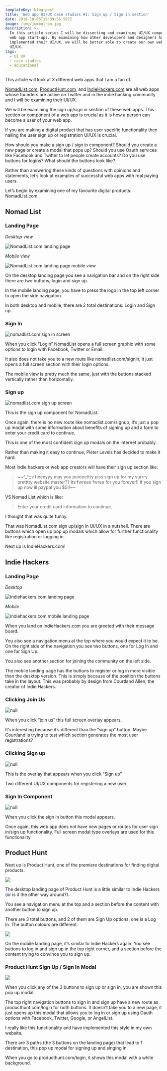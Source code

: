 ```yaml
---
templateKey: blog-post
title: 'Web app UI/UX case studies #1: Sign up / Sign in section'
date: 2018-10-06T19:39:56.507Z
image: /img/jumbotron.jpg
description: >-
  In this article series I will be dissecting and examining UI/UX components of
  web app start-ups. By examining how other developers and designers have
  implemented their UI/UX, we will be better able to create our own web apps and
  UI/UX.
tags:
  - UI UX
  - case studies
  - educational
---
```

This article will look at 3 different web apps that I am a fan of.

[NomadList.com](https://nomadlist.com/), [ProductHunt.com](https://www.producthunt.com/), and [IndieHackers.com](https://www.indiehackers.com/) are all web apps whose founders are active on Twitter and in the indie hacking community and I will be examining their UI/UX.

We will be examining the sign up/sign in section of these web apps. This section or component of a web app is crucial as it is how a person can become a user of your web app. 

If you are making a digital product that has user specific functionality then nailing the user sign up or registration UI/UX is crucial.

How should you make a sign up / sign in component? Should you create a new page or create a modal that pops up? Should you use Oauth services like Facebook and Twitter to let people create accounts? Do you use buttons for logins? What should the buttons look like?

Rather than answering these kinds of questions with opinions and statements, let’s look at examples of successful web apps with real paying users. 

Let’s begin by examining one of my favourite digital products: NomadList.com

## Nomad List

### Landing Page

_Desktop view_

![NomadList.com landing page](/img/nomadlist-landing-page-signup-buttons.png)

_Mobile view_

![NomadList.com landing page mobile view](/img/nomadlist-mobile-landing-page.png)

On the desktop landing page you see a navigation bar and on the right side there are two buttons, login and sign up.

In the mobile landing page, you have to press the logo in the top left corner to open the side navigation. 

In both desktop and mobile, there are 2 total destinations: Login and Sign up.

### Sign In

![nomadlist.com sign in screen](/img/nomadlist-signin.png)

When you click “Login” NomadList opens a full screen graphic with some options to login with Facebook, Twitter or Email. 

It also does not take you to a new route like nomadlist.com/signin, it just opens a full screen section with their login options.

The mobile view is pretty much the same, just with the buttons stacked vertically rather than horizontally.

### Sign up

![nomadlist.com sign up screen](/img/nomadlist-signup.png)

This is the sign up component for NomadList.

Once again, there is no new route like nomadlist.com/signup, it’s just a pop up modal with some information about benefits of signing up and a form to enter your credit card to continue.

This is one of the most confident sign up modals on the internet probably.

Rather than making it easy to continue, Pieter Levels has decided to make it hard. 

Most indie hackers or web app creators will have their sign up section like:

> \~\~^_^;;v heeeyyy may you pureeettty plss sign up for my vurrry pretttty website master?? Its fwreee fwree for you forever!! If you sign up now ill paypal you $5!!\~\~

VS Nomad List which is like:

> Enter your credit card information to continue.

I thought that was quite funny.

That was NomadList.com sign up/sign in UI/UX in a nutshell. There are buttons which open up pop up modals which allow for further functionality like registration or logging in.

Next up is IndieHackers.com!

## Indie Hackers

### Landing Page

_Desktop_

![indiehackers.com landing page](/img/indiehackers-landing-page.png)

_Mobile_

![indiehackers.com mobile landing page](/img/indiehackers-mobile-landing.png)

When you land on IndieHackers.com you are greeted with their message board. 

You also see a navigation menu at the top where you would expect it to be. On the right side of the navigation you see two buttons, one for Log In and one for Sign Up.

You also see another section for joining the community on the left side. 

The mobile landing page has the buttons to register or log in more visible than the desktop version. This is simply because of the position the buttons take in the layout. This was probably by design from Courtland Allen, the creator of Indie Hackers.

### Clicking Join Us

![null](/img/indiehackers-joinus.png)

When you click “join us” this full screen overlay appears.

It’s interesting because it’s different than the “sign up” button. Maybe Courtland is trying to test which section generates the most user registrations?

### Clicking Sign up

![null](/img/indiehackers-signup.png)

This is the overlay that appears when you click “Sign up”

Two different UI/UX components for registering a new user.

### Sign In Component

![null](/img/indiehackers-signin.png)

When you click the sign in button this modal appears. 

Once again, this web app does not have new pages or routes for user sign in/sign up functionality. Full screen modal type overlays are used for this functionality.



## Product Hunt

Next up is Product Hunt, one of the premiere destinations for finding digital products. 

![](/img/producthunt-landing-desktop.png)

The desktop landing page of Product Hunt is a little similar to Indie Hackers (or is it the other way around?).

You see a navigation menu at the top and a section before the content with another button to sign up.

There are 3 total buttons, and 2 of them are Sign Up options, one is a Log In. The button colours are different.

![](/img/producthunt-landing-mobile.png)

On the mobile landing page, it’s similar to Indie Hackers again. You see buttons to log in and sign up in the top right corner, and a section before the content trying to convince you to sign up.

### Product Hunt Sign Up / Sign In Modal

![](/img/producthunt-modal.png)



When you click any of the 3 buttons to sign up or sign in, you are shown this pop up modal. 

The top right navigation buttons to sign in and sign up have a new route as producthunt.com/login for both buttons. It doesn’t take you to a new page, it just opens up this modal that allows you to log in or sign up using Oauth options with Facebook, Twitter, Google, or AngelList.

I really like this functionality and have implemented this style in my own website.

There are 3 paths (the 3 buttons on the landing page) that lead to 1 destination, this pop up modal for signing up and singing in.

When you go to producthunt.com/login, it shows this modal with a white background.

##
